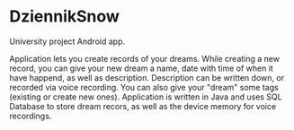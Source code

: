 # DziennikSnow
University project Android app. 

Application lets you create records of your dreams. While creating a new record, you can give your new dream a name, date with time of when it have happend, as well as description. Description can be written down, or recorded via voice recording. You can also give your "dream" some tags (existing or create new ones).
Application is written in Java and uses SQL Database to store dream recors, as well as the device memory for voice recordings. 
